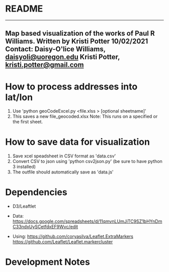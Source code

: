 # README #
--------------
Map based visualization of the works of Paul R Williams.
Written by Kristi Potter 10/02/2021
Contact:
Daisy-O'lice Williams, daisyoli@uoregon.edu
Kristi Potter, kristi.potter@gmail.com
--------------

# How to process addresses into lat/lon
1. Use 'python geoCodeExcel.py <file.xlss > [optional sheetname]'
2. This saves a new file_geocoded.xlsx
Note: This runs on a specified or the first sheet.

# How to save data for visualization
1. Save xcel speadsheet in CSV format as 'data.csv'
2. Convert CSV to json using 'python csv2json.py' (be sure to have python 3 installed)
3. The outfile should automatically save as 'data.js'

#  Dependencies
* D3/Leaftlet
* Data: https://docs.google.com/spreadsheets/d/11qmvnLUmJiTC9SZ1bHYnDmC33ndxUySCetfdxEF9Wvc/edit

* Using:
https://github.com/coryasilva/Leaflet.ExtraMarkers
https://github.com/Leaflet/Leaflet.markercluster

# Development Notes
